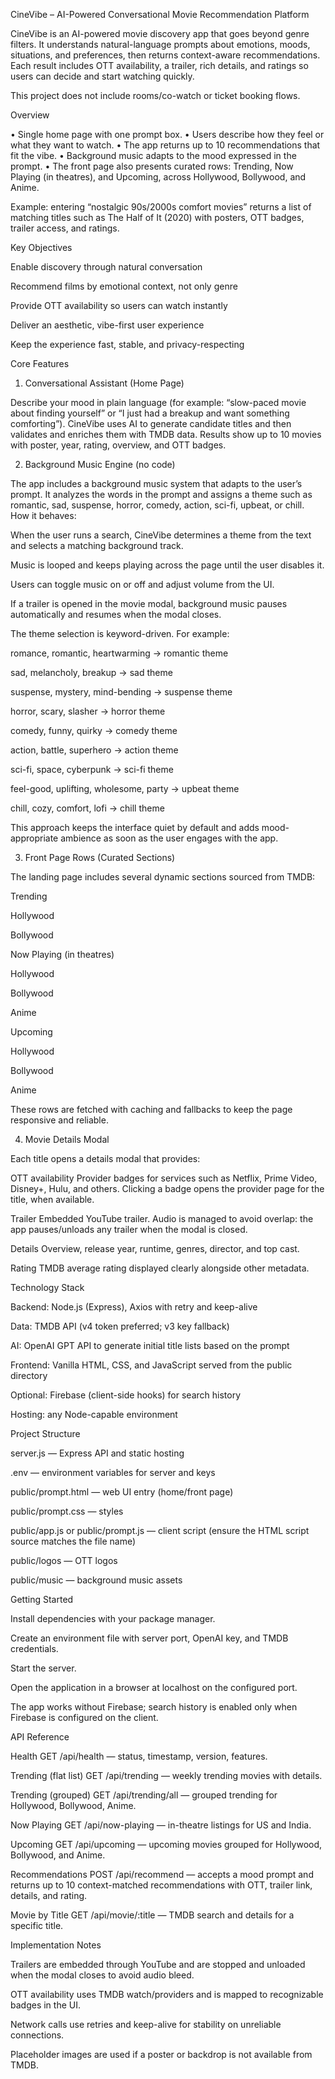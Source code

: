 CineVibe – AI-Powered Conversational Movie Recommendation Platform

CineVibe is an AI-powered movie discovery app that goes beyond genre filters. It understands natural-language prompts about emotions, moods, situations, and preferences, then returns context-aware recommendations. Each result includes OTT availability, a trailer, rich details, and ratings so users can decide and start watching quickly.

This project does not include rooms/co-watch or ticket booking flows.

Overview

• Single home page with one prompt box.
• Users describe how they feel or what they want to watch.
• The app returns up to 10 recommendations that fit the vibe.
• Background music adapts to the mood expressed in the prompt.
• The front page also presents curated rows: Trending, Now Playing (in theatres), and Upcoming, across Hollywood, Bollywood, and Anime.

Example: entering “nostalgic 90s/2000s comfort movies” returns a list of matching titles such as The Half of It (2020) with posters, OTT badges, trailer access, and ratings.

Key Objectives

Enable discovery through natural conversation

Recommend films by emotional context, not only genre

Provide OTT availability so users can watch instantly

Deliver an aesthetic, vibe-first user experience

Keep the experience fast, stable, and privacy-respecting

Core Features
1) Conversational Assistant (Home Page)

Describe your mood in plain language (for example: “slow-paced movie about finding yourself” or “I just had a breakup and want something comforting”).
CineVibe uses AI to generate candidate titles and then validates and enriches them with TMDB data. Results show up to 10 movies with poster, year, rating, overview, and OTT badges.

2) Background Music Engine (no code)

The app includes a background music system that adapts to the user’s prompt. It analyzes the words in the prompt and assigns a theme such as romantic, sad, suspense, horror, comedy, action, sci-fi, upbeat, or chill.
How it behaves:

When the user runs a search, CineVibe determines a theme from the text and selects a matching background track.

Music is looped and keeps playing across the page until the user disables it.

Users can toggle music on or off and adjust volume from the UI.

If a trailer is opened in the movie modal, background music pauses automatically and resumes when the modal closes.

The theme selection is keyword-driven. For example:

romance, romantic, heartwarming → romantic theme

sad, melancholy, breakup → sad theme

suspense, mystery, mind-bending → suspense theme

horror, scary, slasher → horror theme

comedy, funny, quirky → comedy theme

action, battle, superhero → action theme

sci-fi, space, cyberpunk → sci-fi theme

feel-good, uplifting, wholesome, party → upbeat theme

chill, cozy, comfort, lofi → chill theme

This approach keeps the interface quiet by default and adds mood-appropriate ambience as soon as the user engages with the app.

3) Front Page Rows (Curated Sections)

The landing page includes several dynamic sections sourced from TMDB:

Trending

Hollywood

Bollywood

Now Playing (in theatres)

Hollywood

Bollywood

Anime

Upcoming

Hollywood

Bollywood

Anime

These rows are fetched with caching and fallbacks to keep the page responsive and reliable.

4) Movie Details Modal

Each title opens a details modal that provides:

OTT availability
Provider badges for services such as Netflix, Prime Video, Disney+, Hulu, and others. Clicking a badge opens the provider page for the title, when available.

Trailer
Embedded YouTube trailer. Audio is managed to avoid overlap: the app pauses/unloads any trailer when the modal is closed.

Details
Overview, release year, runtime, genres, director, and top cast.

Rating
TMDB average rating displayed clearly alongside other metadata.

Technology Stack

Backend: Node.js (Express), Axios with retry and keep-alive

Data: TMDB API (v4 token preferred; v3 key fallback)

AI: OpenAI GPT API to generate initial title lists based on the prompt

Frontend: Vanilla HTML, CSS, and JavaScript served from the public directory

Optional: Firebase (client-side hooks) for search history

Hosting: any Node-capable environment

Project Structure

server.js — Express API and static hosting

.env — environment variables for server and keys

public/prompt.html — web UI entry (home/front page)

public/prompt.css — styles

public/app.js or public/prompt.js — client script (ensure the HTML script source matches the file name)

public/logos — OTT logos

public/music — background music assets

Getting Started

Install dependencies with your package manager.

Create an environment file with server port, OpenAI key, and TMDB credentials.

Start the server.

Open the application in a browser at localhost on the configured port.

The app works without Firebase; search history is enabled only when Firebase is configured on the client.

API Reference

Health
GET /api/health — status, timestamp, version, features.

Trending (flat list)
GET /api/trending — weekly trending movies with details.

Trending (grouped)
GET /api/trending/all — grouped trending for Hollywood, Bollywood, Anime.

Now Playing
GET /api/now-playing — in-theatre listings for US and India.

Upcoming
GET /api/upcoming — upcoming movies grouped for Hollywood, Bollywood, and Anime.

Recommendations
POST /api/recommend — accepts a mood prompt and returns up to 10 context-matched recommendations with OTT, trailer link, details, and rating.

Movie by Title
GET /api/movie/:title — TMDB search and details for a specific title.

Implementation Notes

Trailers are embedded through YouTube and are stopped and unloaded when the modal closes to avoid audio bleed.

OTT availability uses TMDB watch/providers and is mapped to recognizable badges in the UI.

Network calls use retries and keep-alive for stability on unreliable connections.

Placeholder images are used if a poster or backdrop is not available from TMDB.